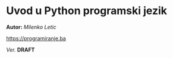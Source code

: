 
# Uvod u Python programski jezik

**Autor:** _Milenko Letic_

https://programiranje.ba

_Ver._ **DRAFT**
